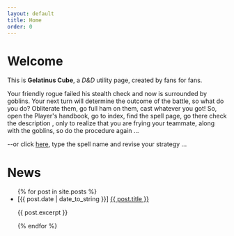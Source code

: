 ```yaml
---
layout: default
title: Home
order: 0
---
```


# Welcome

This is **Gelatinus Cube**,  a *D&D* utility page, created by fans for fans.

Your friendly rogue failed his stealth check and now is surrounded by goblins. Your next turn will determine the outcome of the battle, so what do you do? Obliterate them, go full ham on them, cast whatever you got! So, open the Player's handbook, go to index, find the spell page, go there check the description , only to realize that you are frying your teammate, along with the goblins, so do the procedure again ...

--or click [here](spellcards), type the spell name and revise your strategy ...

<h1> News </h1>
<ul class="posts">
    {% for post in site.posts %}
      <li><span>[{{ post.date | date_to_string }}]</span> <a href="{{ site.baseurl }}{{ post.url }}">{{ post.title }}</a>
          <p>
            {{ post.excerpt }}
          </p>
      </li>
    {% endfor %}
</ul>